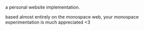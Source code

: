 a personal website implementation.

based almost entirely on the monospace web, your monospace experimentation is much appreciated <3
